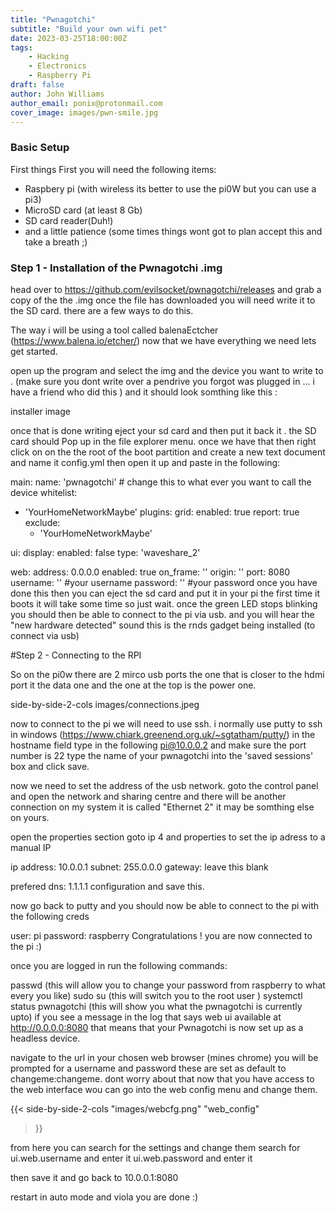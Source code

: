 ```yaml
---
title: "Pwnagotchi"
subtitle: "Build your own wifi pet"
date: 2023-03-25T18:00:00Z
tags:
    - Hacking
    - Electronics
    - Raspberry Pi
draft: false
author: John Williams
author_email: ponix@protonmail.com
cover_image: images/pwn-smile.jpg
---
```



### Basic Setup
First things First you will need the following items:

- Raspbery pi (with wireless its better to use the pi0W but you can use a pi3)
- MicroSD card (at least 8 Gb)
- SD card reader(Duh!)
- and a little patience (some times things wont got to plan accept this and take a breath ;) 

### Step 1 - Installation of the Pwnagotchi .img
head over to https://github.com/evilsocket/pwnagotchi/releases and grab a copy of the the .img once the file has downloaded you will need write it to the SD card. there are a few ways to do this.

The way i will be using a tool called balenaEctcher (https://www.balena.io/etcher/) now that we have everything we need lets get started.

open up the program and select the img and the device you want to write to . (make sure you dont write over a pendrive you forgot was plugged in ... i have a friend who did this ) and it should look somthing like this :

installer image

once that is done writing eject your sd card and then put it back it . the SD card should Pop up in the file explorer menu. once we have that then right click on on the the root of the boot partition and create a new text document and name it config.yml then open it up and paste in the following:

main:
name: 'pwnagotchi' # change this to what ever you want to call the device
whitelist:
  - 'YourHomeNetworkMaybe'
plugins:
  grid:
    enabled: true
    report: true
    exclude:
      - 'YourHomeNetworkMaybe'

ui:
  display:
    enabled: false
    type: 'waveshare_2'
   
web:
  address: 0.0.0.0
  enabled: true
  on_frame: ''
  origin: ''
  port: 8080
  username: '' #your username 
  password: '' #your password
once you have done this then you can eject the sd card and put it in your pi the first time it boots it will take some time so just wait. once the green LED stops blinking you should then be able to connect to the pi via usb. and you will hear the "new hardware detected" sound this is the rnds gadget being installed (to connect via usb)

#Step 2 - Connecting to the RPI

So on the pi0w there are 2 mirco usb ports the one that is closer to the hdmi port it the data one and the one at the top is the power one.

 side-by-side-2-cols
    images/connections.jpeg


now to connect to the pi we will need to use ssh. i normally use putty to ssh in windows (https://www.chiark.greenend.org.uk/~sgtatham/putty/) in the hostname field type in the following  pi@10.0.0.2 and make sure the port number is 22 type the name of your pwnagotchi into the 'saved sessions' box and click save.

now we need to set the address of the usb network. goto the control panel and open the network and sharing centre and there will be another connection on my system it is called "Ethernet 2" it may be somthing else on yours.

open the properties section goto ip 4 and properties to set the ip adress to a manual IP

ip address: 10.0.0.1
subnet: 255.0.0.0
gateway: leave this blank

prefered dns: 1.1.1.1
configuration
and save this.

now go back to putty and you should now be able to connect to the pi with the following creds

  user: pi
  password: raspberry
Congratulations ! you are now connected to the pi :)

once you are logged in run the following commands:

passwd (this will allow you to change your password from raspberry to what every you like)
sudo su (this will switch you to the root user )
systemctl status pwnagotchi (this will show you what the pwnagotchi is currently upto)
if you see a message in the log that says web ui available at http://0.0.0.0:8080 that means that your Pwnagotchi is now set up as a headless device.

navigate to the url in your chosen web browser (mines chrome) you will be prompted for a username and password these are set as default to changeme:changeme. dont worry about that now that you have access to the web interface wou can go into the web config menu and change them.

{{< side-by-side-2-cols
    "images/webcfg.png" "web_config"
>}}

from here you can search for the settings and change them search for ui.web.username and enter it
ui.web.password and enter it

then save it and go back to 10.0.0.1:8080

restart in auto mode and viola you are done :)